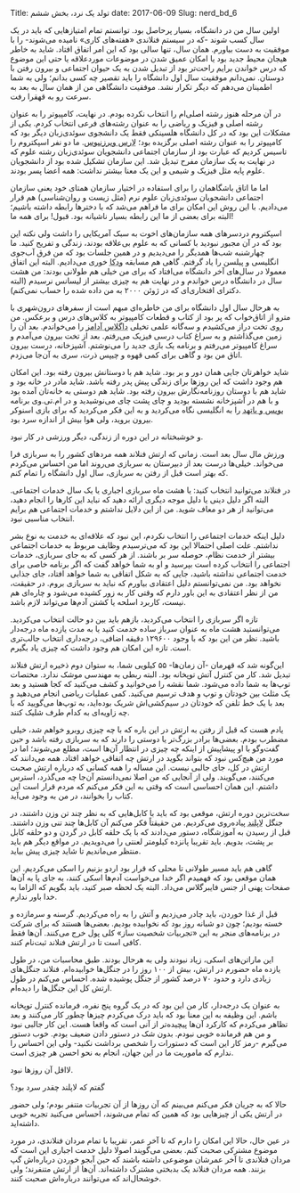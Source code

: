 Title: تولد یک نرد، بخش ششم
date: 2017-06-09
Slug: nerd_bd_6



اولین سال من در دانشگاه، بسیار پرحاصل بود. توانستم تمام امتیازهایی که باید در یک سال کسب شوند -که در سیستم فنلاندی «هفته‌های کاری» نامیده می‌شوند- را با موفقیت به دست بیاورم. همان سال، تنها سالی بود که این امر اتفاق افتاد. شاید به خاطر هیجان محیط جدید بود یا امکان عمیق شدن در موضوعات موردعلاقه یا حتی این موضوع که درس‌ خواندن‌ برایم راحت‌تر بود از تبدیل شدن به یک حیوان اجتماعی و بیرون رفتن با دوستان. نمی‌دانم موفقیت سال اول دانشگاه را باید تقصیر چه کسی بدانم؛ ولی به شما اطمینان می‌دهم که دیگر تکرار نشد. موفقیت دانشگاهی من از همان سال به بعد به سرعت رو به قهقرا رفت.

در آن مرحله هنوز رشته اصلی‌ام را انتخاب نکرده بودم. در نهایت، کامپیوتر را به عنوان رشته اصلی و فیزیک و ریاضی را به عنوان رشته‌های فرعی انتخاب کردم. یکی از مشکلات این بود که در کل دانشگاه هلسینکی فقط یک دانشجوی سوئدی‌زبان دیگر بود که کامپیوتر را به عنوان رشته اصلی برگزیده بود؛ <abbr title=" Lars Wirzenius">لارس ویرزنیوس</abbr >. ما دو نفر اسپکتروم را تاسیس کردیم که عبارت بود از سازمان اجتماعی دانشجویان سوئدی‌زبان رشته‌ علوم که در نهایت به یک سازمان مفرح تبدیل شد. این سازمان تشکیل شده بود از دانشجویان علوم پایه مثل فیزیک و شیمی و این یک معنا بیشتر نداشت: همه اعضا پسر بودند.

اما ما اتاق باشگاهمان را برای استفاده در اختیار سازمان همتای خود یعنی سازمان اجتماعی دانشجویان سوئدی‌زبان علوم نرم (مثل زیست و روان‌شناسی) هم قرار می‌دادیم. با این روش این امکان برای ما فراهم می‌شد که با دخترها رابطه داشته باشیم؛ البته برای بعضی از ما این رابطه بسیار ناشیانه بود. قبول!‌ برای همه ما!

اسپکتروم دردسرهای همه سازمان‌های اخوت به سبک آمریکایی را داشت ولی نکته این بود که در آن مجبور نبودید با کسانی که به علوم بی‌علاقه بودند، زندگی و تفریح کنید. ما چهارشنبه‌ شب‌ها همدیگر را می‌دیدیم و در همین جلسات بود که من فرق آب‌جوی انگلیسی و پیلسن را یاد گرفتم. گاهی هم مسابقه <abbr title=" Vodka">ودکا</abbr > خوری می‌دادیم. البته این اتفاق معمولا در سال‌های آخر دانشگاه می‌افتاد که برای من خیلی هم طولانی بودند: من هشت سال در دانشگاه درس خواندم و در نهایت هم به چیزی بیشتر از لیسانس نرسیدم (البته دکترای افتخاری‌ای که در ژوئن ۲۰۰۰ به من داده شده را حساب نمی‌کنم).

به هرحال سال اول دانشگاه برای من خاطره‌ای مبهم است از سفرهای درون‌شهری با مترو از اتاق‌خواب که پر بود از کتاب و قطعات کامپیوتر به کلاس‌های درس و برعکس. من روی تخت دراز می‌کشیدم و سه‌گانه علمی تخیلی <abbr title="Douglas Adams - منظور لینوس سه‌گانه راهنمای مسافران مجانی کهکشان است که شدیدا خواندنش به هر گیک توصیه می‌شود. یک رمان طنز علمی تخیلی که جلد اول آن هم به فارسی ترجمه شده.">داگلاس آدامز</abbr > را می‌خواندم. بعد آن را زمین می‌گذاشتم و به سراغ کتاب درسی فیزیک می‌رفتم. بعد از تخت بیرون می‌آمدم و سراغ کامپیوتر می‌رفتم و برنامه یک بازی جدید را می‌نوشتم. آشپزخانه، درست بیرون اتاق من بود و گاهی برای کمی قهوه و چیپس ذرت، سری به آن‌جا می‌زدم.

شاید خواهرتان جایی همان دور و بر بود. شاید هم با دوستانش بیرون رفته بود. این امکان هم وجود داشت که این روزها برای زندگی پیش پدر رفته باشد. شاید مادر در خانه بود و شاید هم با دوستان روزنامه‌نگارش بیرون رفته بود. شاید هم دوستی به خانه‌تان آمده بود و با هم در آشپزخانه نشسته بودید و چای پشت چای می‌نوشیدید و در ام.تی.وی برنامه <abbr title=" Bevis and Butthead">بویس و باتهد</abbr > را به انگلیسی نگاه می‌کردید و به این فکر می‌کردید که برای بازی اسنوکر بیرون بروید، ولی هوا بیش از اندازه سرد بود.

و خوشبختانه در این دوره از زندگی، دیگر ورزشی در کار نبود.

ورزش مال سال بعد است. زمانی که ارتش فنلاند همه مردهای کشور را به سربازی فرا می‌خواند. خیلی‌ها درست بعد از دبیرستان به سربازی می‌روند اما من احساس می‌کردم که بهتر است قبل از رفتن به سربازی، سال اول دانشگاه را تمام کنم.

در فنلاند می‌توانید انتخاب کنید: یا هشت ماه سربازی اجباری یا یک سال خدمات اجتماعی. البته اگر دلیل دینی یا دلیل موجه دیگری ارائه دهید که نباید این کارها را انجام دهید، می‌توانید از هر دو معاف شوید. من از این دلایل نداشتم و خدمات اجتماعی هم برایم انتخاب مناسبی نبود.

دلیل اینکه خدمات اجتماعی را انتخاب نکردم، این نبود که علاقه‌ای به خدمت به نوع بشر نداشتم. علت اصلی احتمالا این بود که می‌ترسیدم وظایف مربوط به خدمات اجتماعی بیشتر از خدمت نظام، حوصله سر بر باشند. از هر کسی که به جای سربازی،‌ خدمات اجتماعی را انتخاب کرده است بپرسید و او به شما خواهد گفت که اگر برنامه خاصی برای خدمت اجتماعی نداشته باشید، جایی که به شکل اتفاقی به شما خواهد افتاد، جای جذابی نخواهد بود. من نمی‌توانستم دلیل اعتقادی بیاورم که نباید به سربازی بروم. در حقیقت، من از نظر اعتقادی به این باور دارم که وقتی کار به زور کشیده می‌شود و چاره‌ای هم نیست، کاربرد اسلحه یا کشتن آدم‌ها می‌تواند لازم باشد.

تازه اگر سربازی را انتخاب می‌کردید، بازهم باید بین دو حالت انتخاب می‌کردید. می‌توانستید هشت ماه به عنوان سرباز ساده خدمت کنید یا به مدت یازده ماه درجه‌دار باشید. نظر من این بود که با وجود ۱۲۹۶۰۰ دقیقه اضافی، درجه‌داری انتخاب جالب‌تری است. تازه این امکان هم وجود داشت که چیزی یاد بگیرم.

این‌گونه شد که قهرمان -آن زمان‌ها- ۵۵ کیلویی شما، به ستوان دوم ذخیره ارتش فنلاند تبدیل شد. کار من کنترل آتش توپخانه بود. البته ربطی به مهندسی موشک ندارد. مختصات توپ‌ها به شما داده می‌شود. شما نقشه را می‌خوانید و کشف می‌کنید که کجا هستید و بعد یک مثلث بین خودتان و توپ و هدف ترسیم می‌کنید. کمی عملیات ریاضی انجام می‌دهید و بعد با یک خط تلفن که خودتان در سیم‌کشی‌اش شریک بوده‌اید، به توپ‌ها می‌گویید که با چه زاویه‌ای به کدام طرف شلیک کنند.

یادم هست که قبل از رفتن به ارتش در این باره که با چه چیزی روبرو خواهم شد، خیلی مضطرب بودم. بعضی‌ها برادر بزرگ‌تر یا دوستی را دارند که به سربازی رفته باشد و حین گفت‌وگو با او پیشاپیش از اینکه چه چیزی در انتظار آن‌ها است، مطلع می‌شوند؛ اما در مورد من هیچ‌کس نبود که بتواند بگوید در ارتش چه اتفاقی خواهد افتاد. همه می‌دانند که ارتش در کل، جای جالبی نیست. این مساله را همه کسانی که درباره ارتش صحبت می‌کنند، می‌گویند. ولی از آنجایی که من اصلا نمی‌دانستم آن‌جا چه می‌گذرد، استرس داشتم. این همان احساسی است که وقتی به این فکر می‌کنم که مردم قرار است این کتاب را بخوانند، در من به وجود می‌آید.

سخت‌ترین دوره ارتش، موقعی بود که باید با کابل‌هایی که به نظر چند تن وزن داشتند، در جنگل <abbr title=" Lapland">لاپلند</abbr > پیاده‌روی می‌کردیم. من حقیقتاً فکر می‌کنم آن کابل‌ها چند تنی وزن داشتند. قبل از رسیدن به آموزشگاه، دستور می‌دادند که با یک حلقه کابل در گردن و دو حلقه کابل بر پشت، بدویم. باید تقریبا پانزده کیلومتر لعنتی را می‌دویدیم. در مواقع دیگر هم باید منتظر می‌ماندیم تا شاید چیزی پیش بیاید.

گاهی هم باید مسیر طولانی تا محلی که قرار بود اردو بزنیم را اسکی می‌کردیم. این همان موقعی بود که فهمیدم اگر خدا می‌خواست آدم‌ها اسکی کنند، به جای پا به آن‌ها صفحات پهنی از جنس فایبرگلاس می‌داد. البته یک لحظه صبر کنید، باید بگویم که الزاما به خدا باور ندارم.

قبل از غذا خوردن، باید چادر می‌زدیم و آتش را به راه می‌کردیم. گرسنه و سرمازده و خسته بودیم؛ چون دو شبانه روز بود که نخوابیده بودیم. بعضی‌ها هستند که برای شرکت در برنامه‌های منجر به این «تجربیات شخصیت ساز» کلی پول خرج می‌کنند. آن‌ها فقط کافی است تا در ارتش فنلاند ثبت‌نام کنند.

این ماراتن‌های اسکی، زیاد نبودند ولی به هرحال بودند. طبق محاسبات من،‌ در طول یازده ماه حضورم در ارتش، بیش از ۱۰۰ روز را در جنگل‌ها خوابیده‌ام. فنلاند جنگل‌های زیادی دارد و حدود ۷۰ درصد کشور از جنگل پوشیده شده. احساس می‌کنم در طول ارتش کل این جنگل‌ها را دیده‌ام.

به عنوان یک درجه‌دار، کار من این بود که در یک گروه پنج نفره، فرمانده کنترل توپخانه باشم. این وظیفه به این معنا بود که باید درک می‌کردم چیزها چطور کار می‌کنند و بعد تظاهر می‌کردم که کارکرد آن‌ها پیچیده‌تر از آنی است که واقعا هست. این کار جالبی نبود و من هم فرمانده خوبی نبودم. بدون شک در دستور دادن ضعیف بودم. خوب دستور می‌گیرم -رمز کار این است که دستورات را شخصی برداشت نکنید- ولی این احساس را ندارم که ماموریت ما در این جهان، انجام به نحو احسن هر چیزی است.

لااقل آن روزها نبود.

گفتم که لاپلند چقدر سرد بود؟

حالا که به جریان فکر می‌کنم می‌بینم که آن روزها از آن تجربیات متنفر بودم؛ ولی حضور در ارتش یکی از چیزهایی بود که همین که تمام می‌شوند، احساس می‌کنید تجربه خوبی داشته‌اید.

در عین حال، حالا این امکان را دارم که تا آخر عمر، تقریبا با تمام مردان فنلاندی، در مورد موضوع مشترکی صحبت کنم. بعضی می‌گویند اصولا دلیل خدمت اجباری این است که مردان فنلاندی تا آخر عمرشان موضوعی داشته باشند که حین آبجو خوردن درباره‌اش گپ بزنند. همه مردان فنلاند یک بدبختی مشترک داشته‌اند. آن‌ها از ارتش متنفرند؛ ولی خوشحال‌اند که می‌توانند درباره‌اش صحبت کنند.


